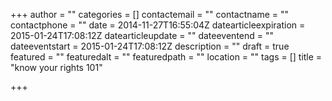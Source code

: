 +++
author = ""
categories = []
contactemail = ""
contactname = ""
contactphone = ""
date = 2014-11-27T16:55:04Z
datearticleexpiration = 2015-01-24T17:08:12Z
datearticleupdate = ""
dateeventend = ""
dateeventstart = 2015-01-24T17:08:12Z
description = ""
draft = true
featured = ""
featuredalt = ""
featuredpath = ""
location = ""
tags = []
title = "know your rights 101"

+++

